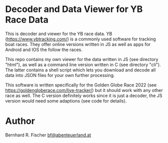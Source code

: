 # Decoder and Data Viewer for YB Race Data

This is decoder and viewer for the YB race data.
YB (https://www.ybtracking.com/) is a commonly used software for tracking boat
races. They offer online versions written in JS as well as apps for Android and
IOS the follow the races.

This repo contains my own viewer for the data written in JS (see directory
"html"), as well as a command line version written in C (see directory "cli").
The latter contains a shell script which lets you download and decode all data
into JSON files for your own further processing.

This software is written specifically for the Golden Globe Race 2022 (see
https://goldengloberace.com/live-tracker/) but it should work with any other
race as well. The C version definitely works since it is just a decoder, the JS
version would need some adaptions (see code for details).

# Author

Bernhard R. Fischer <bf@abenteuerland.at>

